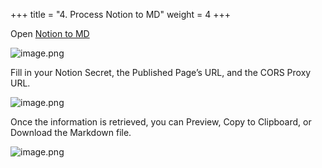 +++
title = "4. Process Notion to MD"
weight = 4
+++


Open [Notion to MD](https://notion-to-md.bamidev.com/)


![image.png](/images/002-ii-level-1-notion-to-md/11-558566-image.png)


Fill in your Notion Secret, the Published Page’s URL, and the CORS Proxy URL.


![image.png](/images/002-ii-level-1-notion-to-md/11-588146-image.png)


Once the information is retrieved, you can Preview, Copy to Clipboard, or Download the Markdown file.


![image.png](/images/002-ii-level-1-notion-to-md/11-231152-image.png)


